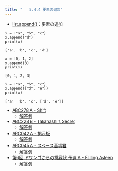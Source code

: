 ```yaml
---
title: "　　5.4.4 要素の追加"
---
```


* [list.append()](https://docs.python.org/ja/3/library/stdtypes.html#mutable-sequence-types)：要素の追加

```python:サンプルコード
x = ["a", "b", "c"]
x.append("d")
print(x)
```

```text:実行結果
['a', 'b', 'c', 'd']
```

```python:サンプルコード
x = [0, 1, 2]
x.append(3)
print(x)
```

```text:実行結果
[0, 1, 2, 3]
```

```python:サンプルコード
x = ["a", "b", "c"]
x.append(["d", "e"])
print(x)
```

```text:実行結果
['a', 'b', 'c', ['d', 'e']]
```

- [ABC278 A - Shift](https://atcoder.jp/contests/abc278/tasks/abc278_a)
    - [解答例](https://atcoder.jp/contests/abc278/submissions/36932486)
- [ABC228 B - Takahashi's Secret](https://atcoder.jp/contests/abc228/tasks/abc228_b)
    - [解答例](https://atcoder.jp/contests/abc228/submissions/28883294)
- [ARC042 A - 掲示板](https://atcoder.jp/contests/arc042/tasks/arc042_a)
    - [解答例](https://atcoder.jp/contests/arc042/submissions/18046795)
- [ARC045 A - スペース高橋君](https://atcoder.jp/contests/arc045/tasks/arc045_a)
    - [解答例](https://atcoder.jp/contests/arc045/submissions/17778309)
- [第6回 ドワンゴからの挑戦状 予選 A - Falling Asleep](https://atcoder.jp/contests/dwacon6th-prelims/tasks/dwacon6th_prelims_a)
    - [解答例](https://atcoder.jp/contests/dwacon6th-prelims/submissions/17747570)